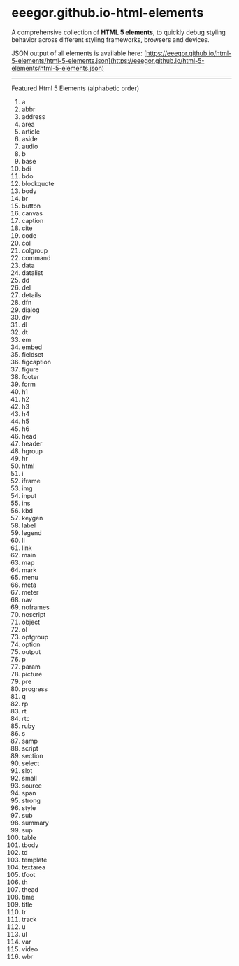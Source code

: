 # eeegor.github.io-html-elements
A comprehensive collection of <b>HTML 5 elements</b>, to quickly debug styling behavior across different styling frameworks, browsers and devices.

JSON output of all elements is available here: [https://eeegor.github.io/html-5-elements/html-5-elements.json](https://eeegor.github.io/html-5-elements/html-5-elements.json)

---

Featured Html 5 Elements (alphabetic order)

1. a
1. abbr
1. address
1. area
1. article
1. aside
1. audio
1. b
1. base
1. bdi
1. bdo
1. blockquote
1. body
1. br
1. button
1. canvas
1. caption
1. cite
1. code
1. col
1. colgroup
1. command
1. data
1. datalist
1. dd
1. del
1. details
1. dfn
1. dialog
1. div
1. dl
1. dt
1. em
1. embed
1. fieldset
1. figcaption
1. figure
1. footer
1. form
1. h1
1. h2
1. h3
1. h4
1. h5
1. h6
1. head
1. header
1. hgroup
1. hr
1. html
1. i
1. iframe
1. img
1. input
1. ins
1. kbd
1. keygen
1. label
1. legend
1. li
1. link
1. main
1. map
1. mark
1. menu
1. meta
1. meter
1. nav
1. noframes
1. noscript
1. object
1. ol
1. optgroup
1. option
1. output
1. p
1. param
1. picture
1. pre
1. progress
1. q
1. rp
1. rt
1. rtc
1. ruby
1. s
1. samp
1. script
1. section
1. select
1. slot
1. small
1. source
1. span
1. strong
1. style
1. sub
1. summary
1. sup
1. table
1. tbody
1. td
1. template
1. textarea
1. tfoot
1. th
1. thead
1. time
1. title
1. tr
1. track
1. u
1. ul
1. var
1. video
1. wbr